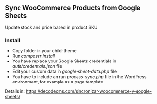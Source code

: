 ## Sync WooCommerce Products from Google Sheets

Update stock and price based in product SKU

### Install
* Copy folder in your child-theme
* Run *composer install*
* You have replace your Google Sheets credentials in *auth/credentials.json* file
* Edit your custom data in *google-sheet-data.php* file
* You have to include an run *process-sync.php* file in the WordPress environment, for example as a page template.

Details in:
https://decodecms.com/sincronizar-woocommerce-y-google-sheets/

